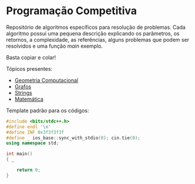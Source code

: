 
# Programação Competitiva

Repositório de algoritmos específicos para resolução de problemas.
Cada algoritmo possui uma pequena descrição explicando os parâmetros,
os retornos, a complexidade, as referências, alguns problemas que podem
ser resolvidos e uma função *main* exemplo. 

Basta copiar e colar!

Tópicos presentes: 

- [Geometria Computacional](Geometria%20Computacional) 
- [Grafos](Grafos)
- [Strings](Strings)
- [Matemática](Matematica)

Template padrão para os códigos:

```c++
#include <bits/stdc++.h>
#define endl '\n'
#define INF 0x3f3f3f3f
#define _ ios_base::sync_with_stdio(0); cin.tie(0);
using namespace std;

int main()
{ _

    return 0;
}
```